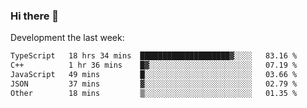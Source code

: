 ### Hi there 👋

Development the last week:
<!--START_SECTION:waka-->

```txt
TypeScript   18 hrs 34 mins  ████████████████████▓░░░░   83.16 %
C++          1 hr 36 mins    █▓░░░░░░░░░░░░░░░░░░░░░░░   07.19 %
JavaScript   49 mins         █░░░░░░░░░░░░░░░░░░░░░░░░   03.66 %
JSON         37 mins         ▓░░░░░░░░░░░░░░░░░░░░░░░░   02.79 %
Other        18 mins         ▒░░░░░░░░░░░░░░░░░░░░░░░░   01.35 %
```

<!--END_SECTION:waka-->

<!--
**JASONPANGGO/jasonpanggo** is a ✨ _special_ ✨ repository because its `README.md` (this file) appears on your GitHub profile.

Here are some ideas to get you started:

- 🔭 I’m currently working on ...
- 🌱 I’m currently learning ...
- 👯 I’m looking to collaborate on ...
- 🤔 I’m looking for help with ...
- 💬 Ask me about ...
- 📫 How to reach me: ...
- 😄 Pronouns: ...
- ⚡ Fun fact: ...
-->

